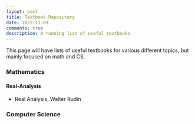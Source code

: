 ```yaml
---
layout: post
title: Textbook Repository
date: 2023-11-09
comments: true
description: A running list of useful textbooks
---
```



This page will have lists of useful textbooks for various different topics, but mainly focused on math and CS.

### Mathematics

#### Real-Analysis
- Real Analysis, Walter Rudin


### Computer Science
